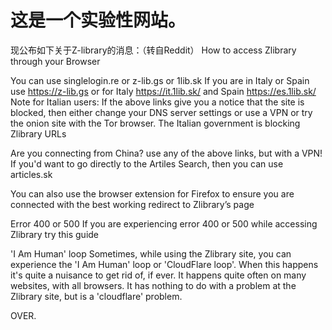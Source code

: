 # 这是一个实验性网站。
现公布如下关于Z-library的消息：（转自Reddit）
How to access Zlibrary through your Browser

You can use singlelogin.re or z-lib.gs or 1lib.sk
If you are in Italy or Spain use https://z-lib.gs or for Italy https://it.1lib.sk/ and Spain https://es.1lib.sk/
Note for Italian users: If the above links give you a notice that the site is blocked, then either change your DNS server settings or use a VPN or try the onion site with the Tor browser. The Italian government is blocking Zlibrary URLs

Are you connecting from China? use any of the above links, but with a VPN!
If you'd want to go directly to the Artiles Search, then you can use articles.sk

You can also use the browser extension for Firefox to ensure you are connected with the best working redirect to Zlibrary’s page

Error 400 or 500
If you are experiencing error 400 or 500 while accessing Zlibrary try this guide

'I Am Human' loop
Sometimes, while using the Zlibrary site, you can experience the 'I Am Human' loop or 'CloudFlare loop'. When this happens it's quite a nuisance to get rid of, if ever. It happens quite often on many websites, with all browsers. It has nothing to do with a problem at the Zlibrary site, but is a 'cloudflare' problem.

OVER.
